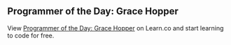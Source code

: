 

## Programmer of the Day: Grace Hopper

<p data-visibility='hidden'>View <a href='https://learn.co/lessons/potd-grace-hopper' title='Programmer of the Day: Grace Hopper'>Programmer of the Day: Grace Hopper</a> on Learn.co and start learning to code for free.</p>
